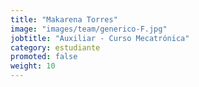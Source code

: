 ```yaml
---
title: "Makarena Torres"
image: "images/team/generico-F.jpg"
jobtitle: "Auxiliar - Curso Mecatrónica"
category: estudiante
promoted: false
weight: 10
---
```


